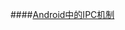 ####[Android中的IPC机制](https://github.com/lvpeng1229/LearningNotes/blob/master/Android/Android%E4%B8%AD%E7%9A%84IPC%E6%9C%BA%E5%88%B6.md)